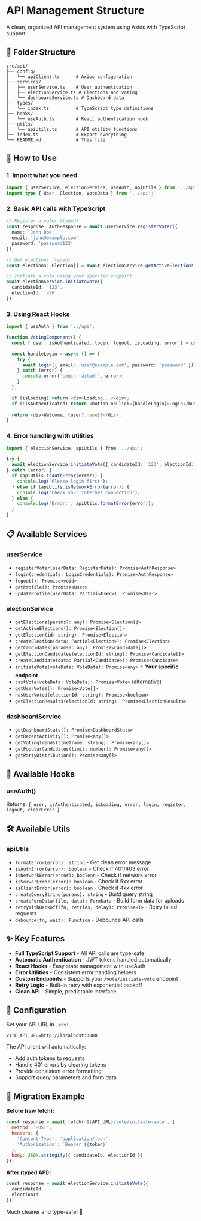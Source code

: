 # API Management Structure

A clean, organized API management system using Axios with TypeScript support.

## 📁 Folder Structure

```
src/api/
├── config/
│   └── apiClient.ts      # Axios configuration
├── services/
│   ├── userService.ts    # User authentication
│   ├── electionService.ts # Elections and voting
│   └── dashboardService.ts # Dashboard data
├── types/
│   └── index.ts          # TypeScript type definitions
├── hooks/
│   └── useAuth.ts        # React authentication hook
├── utils/
│   └── apiUtils.ts       # API utility functions
├── index.ts              # Export everything
└── README.md             # This file
```

## 🚀 How to Use

### 1. Import what you need

```typescript
import { userService, electionService, useAuth, apiUtils } from '../api';
import type { User, Election, VoteData } from '../api';
```

### 2. Basic API calls with TypeScript

```typescript
// Register a voter (typed)
const response: AuthResponse = await userService.registerVoter({
  name: 'John Doe',
  email: 'john@example.com',
  password: 'password123'
});

// Get elections (typed)
const elections: Election[] = await electionService.getActiveElections();

// Initiate a vote using your specific endpoint
await electionService.initiateVote({
  candidateId: '123',
  electionId: '456'
});
```

### 3. Using React Hooks

```typescript
import { useAuth } from '../api';

function VotingComponent() {
  const { user, isAuthenticated, login, logout, isLoading, error } = useAuth();

  const handleLogin = async () => {
    try {
      await login({ email: 'user@example.com', password: 'password' });
    } catch (error) {
      console.error('Login failed:', error);
    }
  };

  if (isLoading) return <div>Loading...</div>;
  if (!isAuthenticated) return <button onClick={handleLogin}>Login</button>;
  
  return <div>Welcome, {user?.name}!</div>;
}
```

### 4. Error handling with utilities

```typescript
import { electionService, apiUtils } from '../api';

try {
  await electionService.initiateVote({ candidateId: '123', electionId: '456' });
} catch (error) {
  if (apiUtils.isAuthError(error)) {
    console.log('Please login first');
  } else if (apiUtils.isNetworkError(error)) {
    console.log('Check your internet connection');
  } else {
    console.log('Error:', apiUtils.formatError(error));
  }
}
```

## 📋 Available Services

### userService
- `registerVoter(userData: RegisterData): Promise<AuthResponse>`
- `login(credentials: LoginCredentials): Promise<AuthResponse>`
- `logout(): Promise<void>`
- `getProfile(): Promise<User>`
- `updateProfile(userData: Partial<User>): Promise<User>`

### electionService
- `getElections(params?: any): Promise<Election[]>`
- `getActiveElections(): Promise<Election[]>`
- `getElection(id: string): Promise<Election>`
- `createElection(data: Partial<Election>): Promise<Election>`
- `getCandidates(params?: any): Promise<Candidate[]>`
- `getElectionCandidates(electionId: string): Promise<Candidate[]>`
- `createCandidate(data: Partial<Candidate>): Promise<Candidate>`
- `initiateVote(voteData: VoteData): Promise<any>` ⭐ **Your specific endpoint**
- `castVote(voteData: VoteData): Promise<Vote>` (alternative)
- `getUserVotes(): Promise<Vote[]>`
- `hasUserVoted(electionId: string): Promise<boolean>`
- `getElectionResults(electionId: string): Promise<ElectionResults>`

### dashboardService
- `getDashboardStats(): Promise<DashboardStats>`
- `getRecentActivity(): Promise<any[]>`
- `getVotingTrends(timeframe: string): Promise<any[]>`
- `getPopularCandidates(limit: number): Promise<any[]>`
- `getPartyDistribution(): Promise<any[]>`

## 🎣 Available Hooks

### useAuth()
Returns: `{ user, isAuthenticated, isLoading, error, login, register, logout, clearError }`

## 🛠️ Available Utils

### apiUtils
- `formatError(error): string` - Get clean error message
- `isAuthError(error): boolean` - Check if 401/403 error
- `isNetworkError(error): boolean` - Check if network error
- `isServerError(error): boolean` - Check if 5xx error
- `isClientError(error): boolean` - Check if 4xx error
- `createQueryString(params): string` - Build query string
- `createFormData(file, data): FormData` - Build form data for uploads
- `retryWithBackoff(fn, retries, delay): Promise<T>` - Retry failed requests
- `debounce(fn, wait): Function` - Debounce API calls

## ✨ Key Features

- **Full TypeScript Support** - All API calls are type-safe
- **Automatic Authentication** - JWT tokens handled automatically
- **React Hooks** - Easy state management with useAuth
- **Error Utilities** - Consistent error handling helpers
- **Custom Endpoints** - Supports your `/vote/initiate-vote` endpoint
- **Retry Logic** - Built-in retry with exponential backoff
- **Clean API** - Simple, predictable interface

## 🔧 Configuration

Set your API URL in `.env`:
```env
VITE_API_URL=http://localhost:3000
```

The API client will automatically:
- Add auth tokens to requests
- Handle 401 errors by clearing tokens
- Provide consistent error formatting
- Support query parameters and form data

## 🎯 Migration Example

**Before (raw fetch):**
```javascript
const response = await fetch(`${API_URL}/vote/initiate-vote`, {
  method: 'POST',
  headers: {
    'Content-Type': 'application/json',
    'Authorization': `Bearer ${token}`
  },
  body: JSON.stringify({ candidateId, electionId })
});
```

**After (typed API):**
```typescript
const response = await electionService.initiateVote({
  candidateId,
  electionId
});
```

Much cleaner and type-safe! 🎉